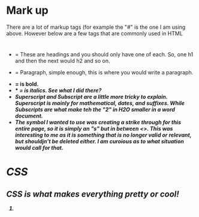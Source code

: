 # Mark up
There are a lot of markup tags (for example the "#" is the one I am using above. However below are a few tags that are commonly used in HTML 
* <h1></h1> = These are headings and you should only have one of each. So, one h1 and then the next would h2 and so on. 
* <p> = Paragraph, simple enough, this is where you would write a paragraph. 
* **<b>** = is bold. 
* *<i> = is italics. See what I did there?
* Superscript and Subscript are a little more tricky to explain. Superscript is mainly for mathematical, dates, and suffixes. While Subscripts 
are what make teh the "2" in H2O smaller in a word document. 
* The symbol I wanted to use was creating a strike through for this entire page, so it is simply an "s" but in between <>. This was interesting to me as it is something that is no longer valid or relevant, but shouldjn't be deleted either. I am curoious as to 
what situation would call for that. 

# CSS 
## CSS is what makes everything pretty or cool! 
1. <style> exactly what it looks like. Styling the text, or the <body>. 
2. Links are awesome and CSS makes it so you can just click "here" instead of seeing a very long unappealing url. 
## CSS Selector
A selector is what selects parts or elements of HTML to add CSS below are couple examples. 
* universal selector (applies to all elements)
* Type ( for specific or whatever matches) 

# Java Script 
Script are basically instructions that the computer or browswer follows in order. Each set of instructiosn is called a **statement**.
Javascript also opens up alerts and prompts that can bring up questions or notify you of something. I believe a facebook messenge on your 
phone popping up would fall under an alert. 
## Comments
They should be written to explain what your code does. It aids in the ability to read and understand for someone else who may come upon it. 
## Variables. 
Naming a variable helps make the code easier to run, but also allows you to use the same function, alert, prompt multple times without having to 
retype it everytime. 
## Operators 
Allow programmers to create a value from multiple values
### Types of Operators. 
1. Assignment 
2. Arithmetic 
3. String  

# Decisions and Loops 
Two parts of a decions
1. Expression is evaluated, and returns a value
1. A coditional statement says what to do in a particular situation. 
For example. If someone passes a test (let's say 70%) they can move on, but if they *don't* get a 70% then they are not able to pass. 
This would be a decision - the value is the test score while the coditional statement would tell the broswer or computer that as long as
certain parameters are met then one of two things happen. 

# Commit Messages 
They are important because they tell either the User or someone else who may be working the user what it is. A commit message can be small
and should state **What** was done. Be concise and consistent 
